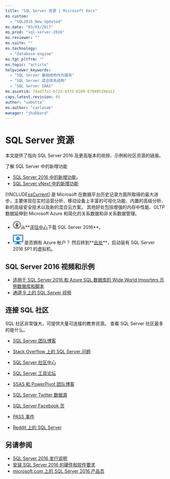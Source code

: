 ```yaml
---
title: "SQL Server 资源 | Microsoft Docs"
ms.custom: 
  - "SQL2016_New_Updated"
ms.date: "03/03/2017"
ms.prod: "sql-server-2016"
ms.reviewer: ""
ms.suite: ""
ms.technology: 
  - "database-engine"
ms.tgt_pltfrm: ""
ms.topic: "article"
helpviewer_keywords: 
  - "SQL Server 基础结构作为服务"
  - "SQL Server 混合体系结构"
  - "SQL Server IAAS"
ms.assetid: 74ad7fa1-b72d-437d-8209-67989529da12
caps.latest.revision: 45
author: "sabotta"
ms.author: "carlasab"
manager: "jhubbard"
---
```

# SQL Server 资源
  本文提供了指向 SQL Server 2016 及更高版本的视频、示例和社区资源的链接。  
  
 了解 SQL Server 中的新增功能
 - [SQL Server 2016 中的新增功能](../sql-server/what-s-new-in-sql-server-2016.md)。
 - [SQL Server vNext 中的新增功能](../sql-server/what-s-new-in-sql-server-vnext.md)  
  
 [!INCLUDE[ssCurrent](../includes/sscurrent-md.md)] 是 Microsoft 在数据平台历史记录方面所取得的最大进步，主要体现在实时运营分析、移动设备上丰富的可视化功能、内置的高级分析、新的高级安全技术以及新的混合云方案。 其他好处包括增强的内存中性能、OLTP 数据延伸到 Microsoft Azure 和简化的关系数据和非关系数据管理。  
  
-   [![从评估中心下载](../analysis-services/media/download.png)](https://www.microsoft.com/en-us/evalcenter/evaluate-sql-server-2016)从**[评估中心](https://www.microsoft.com/en-us/evalcenter/evaluate-sql-server-2016)下载 SQL Server 2016**。  
  
- ![Azure 虚拟机小](../analysis-services/media/azure-virtual-machine-small.png) 是否拥有 Azure 帐户？  然后转到**[此处](https://azure.microsoft.com/en-us/marketplace/partners/microsoft/sqlserver2016sp1standardwindowsserver2016/)**，启动装有 SQL Server 2016 SP1 的虚拟机。 
  
## <a name="sql-server-2016-videos-and-samples"></a>SQL Server 2016 视频和示例  
- [适用于 SQL Server 2016 和 Azure SQL 数据库的 Wide World Importers 示例数据库和脚本](https://github.com/Microsoft/sql-server-samples)  
- [通道 9 上的 SQL Server 视频](https://channel9.msdn.com/Search?term=SQL%20Server%202016)  
  
##  <a name="a-namecommunitya-connect-with-the-sql-community"></a><a name="community"></a>连接 SQL 社区  
 SQL 社区非常强大，可提供大量可连接的教育资源。 查看 SQL Server 社区最多的是什么。  
  
-   [SQL Server 团队博客](http://blogs.technet.com/b/dataplatforminsider/)  
  
-   [Stack Overflow 上的 SQL Server 问题](http://stackoverflow.com/questions/tagged/sql-server)  
  
-   [SQL Server 社区中心](http://www.microsoft.com/sqlserver/2008/en/us/community.aspx)  
  
-   [SQL Server 工具论坛](https://social.technet.microsoft.com/Forums/sqlserver/en-US/home?forum=sqltools)  
  
-   [SSAS 和 PowerPivot 团队博客](http://blogs.msdn.com/powerpivot/default.aspx)  
  
-   [SQL Server Twitter 数据源](http://twitter.com/ms_sql_server)  
  
-   [SQL Server Facebook 页](http://www.facebook.com/sqlserver)  
  
-   [PASS 事件](http://www.sqlpass.org/Events.aspx)  
  
-   [Reddit 上的 SQL Server](https://www.reddit.com/r/sqlserver)  
  
## <a name="see-also"></a>另请参阅
- [SQL Server 2016 发行说明](../sql-server/sql-server-2016-release-notes.md)
- [安装 SQL Server 2016 的硬件和软件要求](../sql-server/install/hardware-and-software-requirements-for-installing-sql-server-2016.md)
 -  [microsoft.com 上的 SQL Server 2016 产品页](http://www.microsoft.com/en-us/server-cloud/products/sql-server-2016/)  
  
  